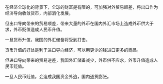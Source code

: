 在经济全球化的背景下，全球的财富是有限的，可加强对外贸易顺差，将出口作为经济导向收敛货币，内部消化发展。

但出口导向带来的贸易顺差，带来大量的外币在国内外汇市场上造成外币供大于求，外币贬值造成人民币升值。

一旦货币升值，我国的外汇储备将受到打击。

货币升值的好处是利于进口导向经济，可以用更少的钱进口更多的商品。

但进口导向带来的贸易逆差，我国外汇储备减少，外币供不应求，外币升值造成人民币贬值。

一旦人民币贬值，会造成我国资金外逃，国内通货膨胀。
